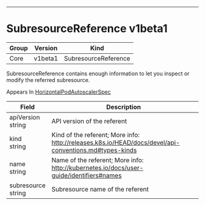

-----------
# SubresourceReference v1beta1



Group        | Version     | Kind
------------ | ---------- | -----------
Core | v1beta1 | SubresourceReference







SubresourceReference contains enough information to let you inspect or modify the referred subresource.

<aside class="notice">
Appears In <a href="#horizontalpodautoscalerspec-v1beta1">HorizontalPodAutoscalerSpec</a> </aside>

Field        | Description
------------ | -----------
apiVersion <br /> string | API version of the referent
kind <br /> string | Kind of the referent; More info: http://releases.k8s.io/HEAD/docs/devel/api-conventions.md#types-kinds
name <br /> string | Name of the referent; More info: http://kubernetes.io/docs/user-guide/identifiers#names
subresource <br /> string | Subresource name of the referent






